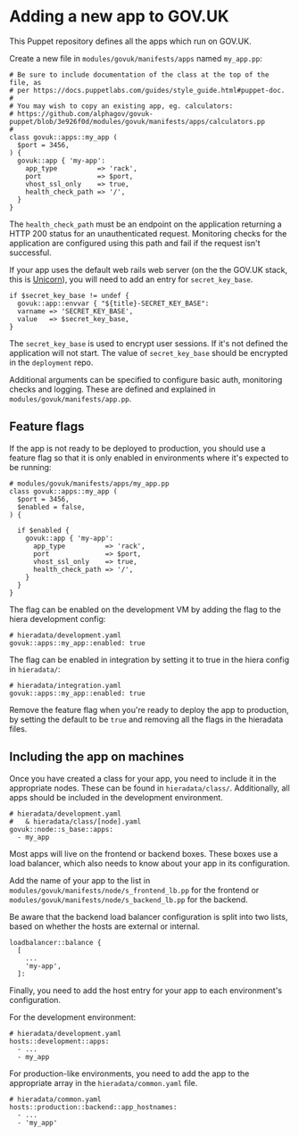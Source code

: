 # Adding a new app to GOV.UK

This Puppet repository defines all the apps which run on GOV.UK.

Create a new file in `modules/govuk/manifests/apps` named `my_app.pp`:

```
# Be sure to include documentation of the class at the top of the file, as
# per https://docs.puppetlabs.com/guides/style_guide.html#puppet-doc.
#
# You may wish to copy an existing app, eg. calculators:
# https://github.com/alphagov/govuk-puppet/blob/3e926f0d/modules/govuk/manifests/apps/calculators.pp
#
class govuk::apps::my_app (
  $port = 3456,
) {
  govuk::app { 'my-app':
    app_type          => 'rack',
    port              => $port,
    vhost_ssl_only    => true,
    health_check_path => '/',
  }
}
```

The `health_check_path` must be an endpoint on the application returning a
HTTP 200 status for an unauthenticated request. Monitoring checks for the application are
configured using this path and fail if the request isn't successful.

If your app uses the default web rails web server (on the the GOV.UK stack, this is [Unicorn](https://rubygems.org/gems/unicorn/versions/5.1.0)), you will need to add an entry for `secret_key_base`.

```
if $secret_key_base != undef {
  govuk::app::envvar { "${title}-SECRET_KEY_BASE":
  varname => 'SECRET_KEY_BASE',
  value   => $secret_key_base,
}
```

The `secret_key_base` is used to encrypt user sessions. If it's not defined the application will not start. The value of
`secret_key_base` should be encrypted in the `deployment` repo.

Additional arguments can be specified to configure basic auth, monitoring checks and logging.
These are defined and explained in `modules/govuk/manifests/app.pp`.

## Feature flags

If the app is not ready to be deployed to production, you should use a feature
flag so that it is only enabled in environments where it's expected to be running:

```
# modules/govuk/manifests/apps/my_app.pp
class govuk::apps::my_app (
  $port = 3456,
  $enabled = false,
) {

  if $enabled {
    govuk::app { 'my-app':
      app_type          => 'rack',
      port              => $port,
      vhost_ssl_only    => true,
      health_check_path => '/',
    }
  }
}
```

The flag can be enabled on the development VM by adding the flag to the hiera
development config:

```
# hieradata/development.yaml
govuk::apps::my_app::enabled: true
```

The flag can be enabled in integration by setting it to true in the hiera
config in `hieradata/`:

```
# hieradata/integration.yaml
govuk::apps::my_app::enabled: true
```

Remove the feature flag when you're ready to deploy the app to production, by
setting the default to be `true` and removing all the flags in the hieradata
files.

## Including the app on machines

Once you have created a class for your app, you need to include it in the appropriate nodes.
These can be found in `hieradata/class/`. Additionally, all apps
should be included in the development environment.

```
# hieradata/development.yaml
#   & hieradata/class/[node].yaml
govuk::node::s_base::apps:
  - my_app
```

Most apps will live on the frontend or backend boxes. These boxes use a load balancer, which
also needs to know about your app in its configuration.

Add the name of your app to the list in `modules/govuk/manifests/node/s_frontend_lb.pp` for
the frontend or `modules/govuk/manifests/node/s_backend_lb.pp` for the backend.

Be aware that the backend load balancer configuration is split into two lists, based
on whether the hosts are external or internal.

```
loadbalancer::balance {
  [
    ...
    'my-app',
  ]:
```

Finally, you need to add the host entry for your app to each environment's configuration.

For the development environment:

```
# hieradata/development.yaml
hosts::development::apps:
  - ...
  - my_app
```

For production-like environments, you need to add the app to the appropriate
array in the `hieradata/common.yaml` file.

```
# hieradata/common.yaml
hosts::production::backend::app_hostnames:
  - ...
  - 'my_app'
```
